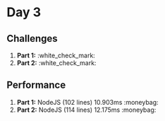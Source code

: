 # Day 3

## Challenges
<ol>
    <li><b>Part 1:</b> :white_check_mark:</li>
    <li><b>Part 2:</b> :white_check_mark:</li>
</ol>

## Performance
<ol>
    <li><b>Part 1:</b> NodeJS (102 lines) 10.903ms :moneybag:</li>
    <li><b>Part 2:</b> NodeJS (114 lines) 12.175ms :moneybag:</li>
</ol>
